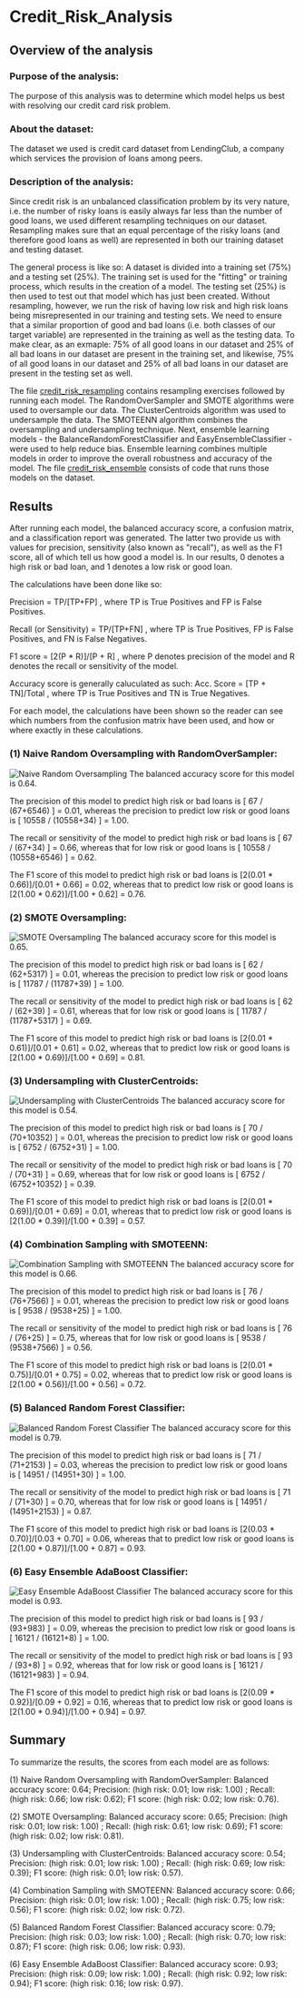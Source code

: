 # Credit_Risk_Analysis

## Overview of the analysis
### Purpose of the analysis:
The purpose of this analysis was to determine which model helps us best with resolving our credit card risk problem. 
### About the dataset:
The dataset we used is credit card dataset from LendingClub, a company which services the provision of loans among peers.
### Description of the analysis:
Since credit risk is an unbalanced classification problem by its very nature, i.e. the number of risky loans is easily always far less than the number of good loans, we used different resampling techniques on our dataset. Resampling makes sure that an equal percentage of the risky loans (and therefore good loans as well) are represented in both our training dataset and testing dataset. 

The general process is like so:
A dataset is divided into a training set (75%) and a testing set (25%). The training set is used for the "fitting" or training process, which results in the creation of a model. The testing set (25%) is then used to test out that model which has just been created. Without resampling, however, we run the risk of having low risk and high risk loans being misrepresented in our training and testing sets. We need to ensure that a similar proportion of good and bad loans (i.e. both classes of our target variable) are represented in the training as well as the testing data.
To make clear, as an exmaple: 75% of all good loans in our dataset and 25% of all bad loans in our dataset are present in the training set, and likewise, 75% of all good loans in our dataset and 25% of all bad loans in our dataset are present in the testing set as well.

The file [credit_risk_resampling](https://github.com/SohaT7/Credit_Risk_Analysis/blob/main/credit_risk_resampling.ipynb) contains resampling exercises followed by running each model. The RandomOverSampler and SMOTE algorithms were used to oversample our data. The ClusterCentroids algorithm was used to undersample the data. The SMOTEENN algorithm combines the oversampling and undersampling technique. 
Next, ensemble learning models - the BalanceRandomForestClassifier and EasyEnsembleClassifier - were used to help reduce bias. Ensemble learning combines multiple models in order to improve the overall robustness and accuracy of the model. The file [credit_risk_ensemble](https://github.com/SohaT7/Credit_Risk_Analysis/blob/main/credit_risk_ensemble.ipynb) consists of code that runs those models on the dataset. 

## Results
After running each model, the balanced accuracy score, a confusion matrix, and a classification report was generated. The latter two provide us with values for precision, sensitivity (also known as "recall"), as well as the F1 score, all of which tell us how good a model is. In our results, 0 denotes a high risk or bad loan, and 1 denotes a low risk or good loan.

The calculations have been done like so:

Precision = TP/[TP+FP] , where TP is True Positives and FP is False Positives.

Recall (or Sensitivity) = TP/[TP+FN] , where TP is True Positives, FP is False Positives, and FN is False Negatives.

F1 score = [2(P * R)]/[P + R] , where P denotes precision of the model and R denotes the recall or sensitivity of the model. 

Accuracy score is generally caluculated as such:
Acc. Score = [TP + TN]/Total , where TP is True Positives and TN is True Negatives.

For each model, the calculations have been shown so the reader can see which numbers from the confusion matrix have been used, and how or where exactly in these calculations.

### (1) Naive Random Oversampling with RandomOverSampler:
![Naive Random Oversampling](https://github.com/SohaT7/Credit_Risk_Analysis/blob/main/Image_Naive_Random_Oversampling.png)
The balanced accuracy score for this model is 0.64.

The precision of this model to predict high risk or bad loans is [ 67 / (67+6546) ] = 0.01, whereas the precision to predict low risk or good loans is [ 10558 / (10558+34) ] = 1.00.

The recall or sensitivity of the model to predict high risk or bad loans is [ 67 / (67+34) ] = 0.66, whereas that for low risk or good loans is [ 10558 / (10558+6546) ] = 0.62.

The F1 score of this model to predict high risk or bad loans is [2(0.01 * 0.66)]/[0.01 + 0.66] = 0.02, whereas that to predict low risk or good loans is [2(1.00 * 0.62)]/[1.00 + 0.62] = 0.76.

### (2) SMOTE Oversampling:
![SMOTE Oversampling](https://github.com/SohaT7/Credit_Risk_Analysis/blob/main/Image_SMOTE_Oversampling.png)
The balanced accuracy score for this model is 0.65.

The precision of this model to predict high risk or bad loans is [ 62 / (62+5317) ] = 0.01, whereas the precision to predict low risk or good loans is [ 11787 / (11787+39) ] = 1.00.

The recall or sensitivity of the model to predict high risk or bad loans is [ 62 / (62+39) ] = 0.61, whereas that for low risk or good loans is [ 11787 / (11787+5317) ] = 0.69.

The F1 score of this model to predict high risk or bad loans is [2(0.01 * 0.61)]/[0.01 + 0.61] = 0.02, whereas that to predict low risk or good loans is [2(1.00 * 0.69)]/[1.00 + 0.69] = 0.81.

### (3) Undersampling with ClusterCentroids:
![Undersampling with ClusterCentroids](https://github.com/SohaT7/Credit_Risk_Analysis/blob/main/Image_ClusterCentroids.png)
The balanced accuracy score for this model is 0.54.

The precision of this model to predict high risk or bad loans is [ 70 / (70+10352) ] = 0.01, whereas the precision to predict low risk or good loans is [ 6752 / (6752+31) ] = 1.00.

The recall or sensitivity of the model to predict high risk or bad loans is [ 70 / (70+31) ] = 0.69, whereas that for low risk or good loans is [ 6752 / (6752+10352) ] = 0.39.

The F1 score of this model to predict high risk or bad loans is [2(0.01 * 0.69)]/[0.01 + 0.69] = 0.01, whereas that to predict low risk or good loans is [2(1.00 * 0.39)]/[1.00 + 0.39] = 0.57.

### (4) Combination Sampling with SMOTEENN:
![Combination Sampling with SMOTEENN](https://github.com/SohaT7/Credit_Risk_Analysis/blob/main/Image_SMOTEENN_Combo.png)
The balanced accuracy score for this model is 0.66.

The precision of this model to predict high risk or bad loans is [ 76 / (76+7566) ] = 0.01, whereas the precision to predict low risk or good loans is [ 9538 / (9538+25) ] = 1.00.

The recall or sensitivity of the model to predict high risk or bad loans is [ 76 / (76+25) ] = 0.75, whereas that for low risk or good loans is [ 9538 / (9538+7566) ] = 0.56.

The F1 score of this model to predict high risk or bad loans is [2(0.01 * 0.75)]/[0.01 + 0.75] = 0.02, whereas that to predict low risk or good loans is [2(1.00 * 0.56)]/[1.00 + 0.56] = 0.72.

### (5) Balanced Random Forest Classifier:
![Balanced Random Forest Classifier](https://github.com/SohaT7/Credit_Risk_Analysis/blob/main/Image_Balanced_Random_Forest_Classifier.png)
The balanced accuracy score for this model is 0.79.

The precision of this model to predict high risk or bad loans is [ 71 / (71+2153) ] = 0.03, whereas the precision to predict low risk or good loans is [ 14951 / (14951+30) ] = 1.00.

The recall or sensitivity of the model to predict high risk or bad loans is [ 71 / (71+30) ] = 0.70, whereas that for low risk or good loans is [ 14951 / (14951+2153) ] = 0.87.

The F1 score of this model to predict high risk or bad loans is [2(0.03 * 0.70)]/[0.03 + 0.70] = 0.06, whereas that to predict low risk or good loans is [2(1.00 * 0.87)]/[1.00 + 0.87] = 0.93.

### (6) Easy Ensemble AdaBoost Classifier:
![Easy Ensemble AdaBoost Classifier](https://github.com/SohaT7/Credit_Risk_Analysis/blob/main/Image_Easy_Ensemble_AdaBoost_Classifier.png)
The balanced accuracy score for this model is 0.93.

The precision of this model to predict high risk or bad loans is [ 93 / (93+983) ] = 0.09, whereas the precision to predict low risk or good loans is [ 16121 / (16121+8) ] = 1.00.

The recall or sensitivity of the model to predict high risk or bad loans is [ 93 / (93+8) ] = 0.92, whereas that for low risk or good loans is [ 16121 / (16121+983) ] = 0.94.

The F1 score of this model to predict high risk or bad loans is [2(0.09 * 0.92)]/[0.09 + 0.92] = 0.16, whereas that to predict low risk or good loans is [2(1.00 * 0.94)]/[1.00 + 0.94] = 0.97.

## Summary
To summarize the results, the scores from each model are as follows:

(1) Naive Random Oversampling with RandomOverSampler:
Balanced accuracy score: 0.64; Precision: (high risk: 0.01; low risk: 1.00) ; Recall: (high risk: 0.66; low risk: 0.62); F1 score: (high risk: 0.02; low risk: 0.76).

(2) SMOTE Oversampling:
Balanced accuracy score: 0.65; Precision: (high risk: 0.01; low risk: 1.00) ; Recall: (high risk: 0.61; low risk: 0.69); F1 score: (high risk: 0.02; low risk: 0.81).

(3) Undersampling with ClusterCentroids:
Balanced accuracy score: 0.54; Precision: (high risk: 0.01; low risk: 1.00) ; Recall: (high risk: 0.69; low risk: 0.39); F1 score: (high risk: 0.01; low risk: 0.57).

(4) Combination Sampling with SMOTEENN:
Balanced accuracy score: 0.66; Precision: (high risk: 0.01; low risk: 1.00) ; Recall: (high risk: 0.75; low risk: 0.56); F1 score: (high risk: 0.02; low risk: 0.72).

(5) Balanced Random Forest Classifier:
Balanced accuracy score: 0.79; Precision: (high risk: 0.03; low risk: 1.00) ; Recall: (high risk: 0.70; low risk: 0.87); F1 score: (high risk: 0.06; low risk: 0.93).

(6) Easy Ensemble AdaBoost Classifier:
Balanced accuracy score: 0.93; Precision: (high risk: 0.09; low risk: 1.00) ; Recall: (high risk: 0.92; low risk: 0.94); F1 score: (high risk: 0.16; low risk: 0.97).

